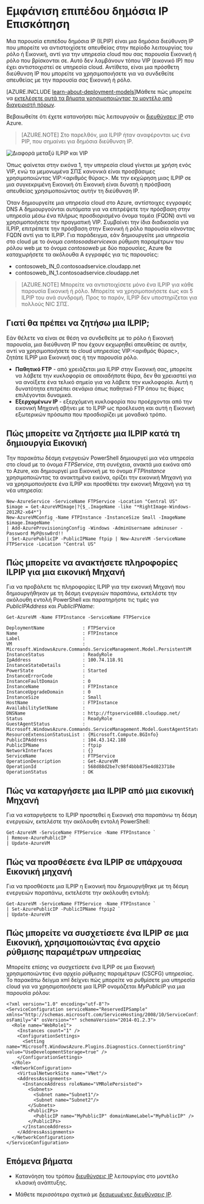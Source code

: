 <properties 
   pageTitle="Παράδειγμα επίπεδο δημόσια IP (ILPIP) | Microsoft Azure"
   description="Κατανόηση των ILPIP (PIP) και πώς μπορείτε να διαχειριστείτε τους"
   services="virtual-network"
   documentationCenter="na"
   authors="jimdial"
   manager="carmonm"
   editor="tysonn" />
<tags 
   ms.service="virtual-network"
   ms.devlang="na"
   ms.topic="article"
   ms.tgt_pltfrm="na"
   ms.workload="infrastructure-services"
   ms.date="02/10/2016"
   ms.author="jdial" />

# <a name="instance-level-public-ip-overview"></a>Εμφάνιση επιπέδου δημόσια IP Επισκόπηση
Μια παρουσία επιπέδου δημόσια IP (ILPIP) είναι μια δημόσια διεύθυνση IP που μπορείτε να αντιστοιχίσετε απευθείας στην περίοδο λειτουργίας του ρόλο ή Εικονική, αντί για την υπηρεσία cloud που σας παρουσία Εικονική ή ρόλο που βρίσκονται σε. Αυτό δεν λαμβάνουν τόπου VIP (εικονικό IP) που έχει αντιστοιχιστεί σε υπηρεσία cloud. Αντίθετα, είναι μια πρόσθετη διεύθυνση IP που μπορείτε να χρησιμοποιήσετε για να συνδεθείτε απευθείας με την παρουσία σας Εικονική ή ρόλο.

[AZURE.INCLUDE [learn-about-deployment-models](../../includes/learn-about-deployment-models-classic-include.md)]Μάθετε πώς μπορείτε να [εκτελέσετε αυτά τα βήματα χρησιμοποιώντας το μοντέλο από διαχειριστή πόρων](virtual-network-ip-addresses-overview-arm.md). 

Βεβαιωθείτε ότι έχετε κατανοήσει πώς λειτουργούν οι [διευθύνσεις IP](virtual-network-ip-addresses-overview-classic.md) στο Azure.

>[AZURE.NOTE] Στο παρελθόν, μια ILPIP ήταν αναφέρονται ως ένα PIP, που σημαίνει για δημόσια διεύθυνση IP. 

![Διαφορά μεταξύ ILPIP και VIP](./media/virtual-networks-instance-level-public-ip/Figure1.png)

Όπως φαίνεται στην εικόνα 1, την υπηρεσία cloud γίνεται με χρήση ενός VIP, ενώ τα μεμονωμένα ΣΠΣ κανονικά είναι προσβάσιμες χρησιμοποιώντας VIP:&lt;αριθμός θύρας&gt;. Με την εκχώρηση μιας ILPIP σε μια συγκεκριμένη Εικονική ότι Εικονική είναι δυνατή η πρόσβαση απευθείας χρησιμοποιώντας αυτήν τη διεύθυνση IP.

Όταν δημιουργείτε μια υπηρεσία cloud στο Azure, αντίστοιχες εγγραφές DNS A δημιουργούνται αυτόματα για να επιτρέψετε την πρόσβαση στην υπηρεσία μέσω ένα πλήρως προσδιορισμένο όνομα τομέα (FQDN) αντί να χρησιμοποιήσετε την πραγματική VIP. Συμβαίνει την ίδια διαδικασία για ILPIP, επιτρέπετε την πρόσβαση στην Εικονική ή ρόλο παρουσία κάνοντας FQDN αντί για το ILPIP. Για παράδειγμα, εάν δημιουργείτε μια υπηρεσία στο cloud με το όνομα *contosoadservice*και ρύθμιση παραμέτρων του ρόλου web με το όνομα *contosoweb* με δύο παρουσίες, Azure θα καταχωρήσετε τα ακόλουθα A εγγραφές για τις παρουσίες:

- contosoweb\_IN_0.contosoadservice.cloudapp.net
- contosoweb\_IN_1.contosoadservice.cloudapp.net 

>[AZURE.NOTE] Μπορείτε να αντιστοιχίσετε μόνο ένα ILPIP για κάθε παρουσία Εικονική ή ρόλο. Μπορείτε να χρησιμοποιήσετε έως και 5 ILPIP του ανά συνδρομή. Προς το παρόν, ILPIP δεν υποστηρίζεται για πολλούς NIC ΣΠΣ.

## <a name="why-should-i-request-an-ilpip"></a>Γιατί θα πρέπει να ζητήσω μια ILPIP;
Εάν θέλετε να είναι σε θέση να συνδεθείτε με το ρόλο ή Εικονική παρουσία, μια διεύθυνση IP που έχουν εκχωρηθεί απευθείας σε αυτήν, αντί να χρησιμοποιήσετε το cloud υπηρεσίας VIP:&lt;αριθμός θύρας&gt;, ζητάτε ILPIP μια Εικονική σας ή την παρουσία ρόλο.
- **Παθητικό FTP** - από χρειάζεται μια ILPIP στην Εικονική σας, μπορείτε να λάβετε την κυκλοφορία σε οποιαδήποτε θύρα, δεν θα χρειαστεί για να ανοίξετε ένα τελικό σημείο για να λάβετε την κυκλοφορία. Αυτή η δυνατότητα επιτρέπει σενάρια όπως παθητικό FTP όπου τις θύρες επιλέγονται δυναμικά.
- **Εξερχομένων IP** - εξερχόμενη κυκλοφορία που προέρχονται από την εικονική Μηχανή σβήνει με το ILPIP ως προέλευση και αυτή η Εικονική εξωτερικών πρόσωπα που προσδιορίζει με μοναδικό τρόπο.

## <a name="how-to-request-an-ilpip-during-vm-creation"></a>Πώς μπορείτε να ζητήσετε μια ILPIP κατά τη δημιουργία Εικονική
Την παρακάτω δέσμη ενεργειών PowerShell δημιουργεί μια νέα υπηρεσία στο cloud με το όνομα *FTPService*, στη συνέχεια, ανακτά μια εικόνα από το Azure, και δημιουργεί μια Εικονική με το όνομα *FTPInstance* χρησιμοποιώντας τα ανακτημένα εικόνα, ορίζει την εικονική Μηχανή για να χρησιμοποιήσετε ένα ILPIP και προσθέτει την εικονική Μηχανή για τη νέα υπηρεσία:

    New-AzureService -ServiceName FTPService -Location "Central US"
    $image = Get-AzureVMImage|?{$_.ImageName -like "*RightImage-Windows-2012R2-x64*"}
    New-AzureVMConfig -Name FTPInstance -InstanceSize Small -ImageName $image.ImageName `
  	| Add-AzureProvisioningConfig -Windows -AdminUsername adminuser -Password MyP@ssw0rd!! `
  	| Set-AzurePublicIP -PublicIPName ftpip | New-AzureVM -ServiceName FTPService -Location "Central US"

## <a name="how-to-retrieve-ilpip-information-for-a-vm"></a>Πώς μπορείτε να ανακτήσετε πληροφορίες ILPIP για μια εικονική Μηχανή
Για να προβάλετε τις πληροφορίες ILPIP για την εικονική Μηχανή που δημιουργήθηκαν με τη δέσμη ενεργειών παραπάνω, εκτελέστε την ακόλουθη εντολή PowerShell και παρατηρήστε τις τιμές για *PublicIPAddress* και *PublicIPName*:

    Get-AzureVM -Name FTPInstance -ServiceName FTPService

    DeploymentName              : FTPService
    Name                        : FTPInstance
    Label                       : 
    VM                          : Microsoft.WindowsAzure.Commands.ServiceManagement.Model.PersistentVM
    InstanceStatus              : ReadyRole
    IpAddress                   : 100.74.118.91
    InstanceStateDetails        : 
    PowerState                  : Started
    InstanceErrorCode           : 
    InstanceFaultDomain         : 0
    InstanceName                : FTPInstance
    InstanceUpgradeDomain       : 0
    InstanceSize                : Small
    HostName                    : FTPInstance
    AvailabilitySetName         : 
    DNSName                     : http://ftpservice888.cloudapp.net/
    Status                      : ReadyRole
    GuestAgentStatus            : Microsoft.WindowsAzure.Commands.ServiceManagement.Model.GuestAgentStatus
    ResourceExtensionStatusList : {Microsoft.Compute.BGInfo}
    PublicIPAddress             : 104.43.142.188
    PublicIPName                : ftpip
    NetworkInterfaces           : {}
    ServiceName                 : FTPService
    OperationDescription        : Get-AzureVM
    OperationId                 : 568d88d2be7c98f4bbb875e4d823718e
    OperationStatus             : OK

## <a name="how-to-remove-an-ilpip-from-a-vm"></a>Πώς να καταργήσετε μια ILPIP από μια εικονική Μηχανή
Για να καταργήσετε το ILPIP προστεθεί η Εικονική στα παραπάνω τη δέσμη ενεργειών, εκτελέστε την ακόλουθη εντολή PowerShell:
    
    Get-AzureVM -ServiceName FTPService -Name FTPInstance `
  	| Remove-AzurePublicIP `
  	| Update-AzureVM

## <a name="how-to-add-an-ilpip-to-an-existing-vm"></a>Πώς να προσθέσετε ένα ILPIP σε υπάρχουσα Εικονική μηχανή
Για να προσθέσετε μια ILPIP η Εικονική που δημιουργήθηκε με τη δέσμη ενεργειών παραπάνω, εκτελέστε την ακόλουθη εντολή:

    Get-AzureVM -ServiceName FTPService -Name FTPInstance `
  	| Set-AzurePublicIP -PublicIPName ftpip2 `
  	| Update-AzureVM

## <a name="how-to-associate-an-ilpip-to-a-vm-by-using-a-service-configuration-file"></a>Πώς μπορείτε να συσχετίσετε ένα ILPIP σε μια Εικονική, χρησιμοποιώντας ένα αρχείο ρύθμισης παραμέτρων υπηρεσίας
Μπορείτε επίσης να συσχετίσετε ένα ILPIP σε μια Εικονική χρησιμοποιώντας ένα αρχείο ρύθμισης παραμέτρων (CSCFG) υπηρεσίας. Το παρακάτω δείγμα xml δείχνει πώς μπορείτε να ρυθμίσετε μια υπηρεσία cloud για να χρησιμοποιήσετε μια ILPIP ονομάζεται *MyPublicIP* για μια παρουσία ρόλου: 
    
    <?xml version="1.0" encoding="utf-8"?>
    <ServiceConfiguration serviceName="ReservedIPSample" xmlns="http://schemas.microsoft.com/ServiceHosting/2008/10/ServiceConfiguration" osFamily="4" osVersion="*" schemaVersion="2014-01.2.3">
      <Role name="WebRole1">
        <Instances count="1" />
        <ConfigurationSettings>
          <Setting name="Microsoft.WindowsAzure.Plugins.Diagnostics.ConnectionString" value="UseDevelopmentStorage=true" />
        </ConfigurationSettings>
      </Role>
      <NetworkConfiguration>
        <VirtualNetworkSite name="VNet"/>
        <AddressAssignments>
          <InstanceAddress roleName="VMRolePersisted">
            <Subnets>
              <Subnet name="Subnet1"/>
              <Subnet name="Subnet2"/>
            </Subnets>
            <PublicIPs>
              <PublicIP name="MyPublicIP" domainNameLabel="MyPublicIP" />
            </PublicIPs>
          </InstanceAddress>
        </AddressAssignments>
      </NetworkConfiguration>
    </ServiceConfiguration>

## <a name="next-steps"></a>Επόμενα βήματα

- Κατανόηση του τρόπου [διευθύνσεις IP](virtual-network-ip-addresses-overview-classic.md) λειτουργίας στο μοντέλο κλασική ανάπτυξης.

- Μάθετε περισσότερα σχετικά με [δεσμευμένες διευθύνσεις IP](virtual-networks-reserved-public-ip.md).
 